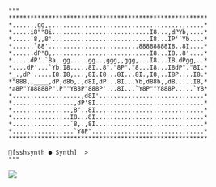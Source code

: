 <!-- <p align=center><img width=90% src="banner.gif"></img></p> -->

    """
    *******************************************************
    *......,gg,...........................................*
    *.....i8""8i...........................I8...,dPYb,....*
    *.....`8,,8'...........................I8...IP'`Yb....*
    *......`88'.........................88888888I8..8I....*
    *......dP"8,...........................I8...I8..8'....*
    *.....dP'.`8a..gg.....gg..,ggg,,ggg,...I8...I8.dPgg,..*
    *....dP'...`Yb.I8.....8I.,8"."8P"."8,..I8...I8dP"."8I.*
    *_.,dP'.....I8.I8,...,8I.I8...8I...8I.,I8,..I8P....I8.*
    *"888,,____,dP,d8b,.,d8I,dP...8I...Yb,d88b,,d8.....I8,*
    *a8P"Y88888P".P""Y88P"888P'...8I...`Y8P""Y888P.....`Y8*
    *...................,d8I'.............................*
    *.................,dP'8I..............................*
    *................,8"..8I..............................*
    *................I8...8I..............................*
    *................`8,.,8I..............................*
    *.................`Y8P"...............................*
    *******************************************************

    [sshsynth ● Synth]  >  
    """
  


 



















![](https://raw.githubusercontent.com/Sutil/Sutil/2b2fad3bf54522bb30c8c170591fc68ff51b69e6/github-contribution-grid-snake2.svg)
